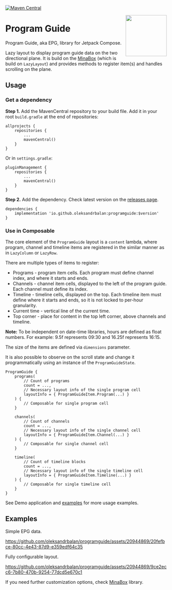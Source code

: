 [![Maven Central](https://img.shields.io/maven-central/v/io.github.oleksandrbalan/programguide.svg?label=Maven%20Central)](https://central.sonatype.com/artifact/io.github.oleksandrbalan/programguide)

<img align="right" width="128" src="https://github.com/oleksandrbalan/programguide/assets/20944869/40f7d757-ff5f-4b9a-a4d4-5666a46d09f9">

# Program Guide

Program Guide, aka EPG, library for Jetpack Compose.

Lazy layout to display program guide data on the two directional plane. It is build on the [MinaBox](https://github.com/oleksandrbalan/minabox) (which is build on `LazyLayout`) and provides methods to register item(s) and handles scrolling on the plane.

## Usage

### Get a dependency

**Step 1.** Add the MavenCentral repository to your build file.
Add it in your root `build.gradle` at the end of repositories:
```
allprojects {
    repositories {
        ...
        mavenCentral()
    }
}
```

Or in `settings.gradle`:
```
pluginManagement {
    repositories {
        ...
        mavenCentral()
    }
}
```

**Step 2.** Add the dependency.
Check latest version on the [releases page](https://github.com/oleksandrbalan/programguide/releases).
```
dependencies {
    implementation 'io.github.oleksandrbalan:programguide:$version'
}
```

### Use in Composable

The core element of the `ProgramGuide` layout is a `content` lambda, where program, channel and timeline items are registered in the similar manner as in `LazyColumn` or `LazyRow`. 

There are multiple types of items to register:
* Programs - program item cells. Each program must define channel index, and where it starts and ends.
* Channels - channel item cells, displayed to the left of the program guide. Each channel must define its index.
* Timeline - timeline cells, displayed on the top. Each timeline item must define where it starts and ends, so it is not locked to per-hour granularity.
* Current time - vertical line of the current time.
* Top corner - place for content in the top left corner, above channels and timeline.

**Note:** To be independent on date-time libraries, hours are defined as float numbers. For example: 9.5f represents 09:30 and 16.25f represents 16:15.

The size of the items are defined via `dimensions` parameter.

It is also possible to observe on the scroll state and change it programmatically using an instance of the `ProgramGuideState`.

```
ProgramGuide {
    programs(
        // Count of programs
        count = ...,
        // Necessary layout info of the single program cell
        layoutInfo = { ProgramGuideItem.Program(...) }
    ) {
        // Composable for single program cell
    }

    channels(
        // Count of channels
        count = ...,
        // Necessary layout info of the single channel cell
        layoutInfo = { ProgramGuideItem.Channel(...) }
    ) {
        // Composable for single channel cell
    }

    timeline(
        // Count of timeline blocks
        count = ...,
        // Necessary layout info of the single timeline cell
        layoutInfo = { ProgramGuideItem.Timeline(...) }
    ) {
        // Composable for single timeline cell
    }
}
```

See Demo application and [examples](demo/src/main/kotlin/eu/wewox/programguide/screens) for more usage examples.

## Examples

Simple EPG data.

https://github.com/oleksandrbalan/programguide/assets/20944869/20fefbce-80cc-4e43-87d9-e359edf64c35

Fully configurable layout.

https://github.com/oleksandrbalan/programguide/assets/20944869/9ce2ecc6-7b80-470b-9254-77dcd5e670c1

If you need further customization options, check [MinaBox](https://github.com/oleksandrbalan/minabox) library.
